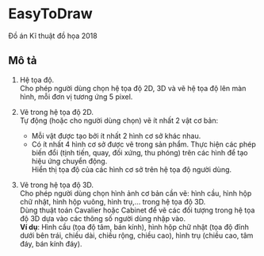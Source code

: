 # EasyToDraw
Đồ án Kĩ thuật đồ họa 2018

## Mô tả
1. Hệ tọa độ.</br>
Cho phép người dùng chọn hệ tọa độ 2D, 3D và vẽ hệ tọa độ lên màn hình, mỗi đơn vị tương ứng 5 pixel.

2. Vẽ trong hệ tọa độ 2D.</br>
Tự động (hoặc cho người dùng chọn)  vẽ ít nhất 2 vật cơ bản:
    * Mỗi vật được tạo bởi ít nhất 2 hình cơ sở khác nhau. 
    * Có ít nhất 4 hình cơ sở được vẽ trong sản phẩm.
Thực hiện các phép biến đổi (tịnh tiến, quay, đối xứng, thu phóng) trên các hình để tạo hiệu ứng chuyển động.  
Hiển thị tọa độ của các hình cơ sở trên hệ tọa độ người dùng.
  
3. Vẽ trong hệ tọa độ 3D.</br>
Cho phép người dùng chọn hình ảnh cơ bản cần vẽ: hình cầu, hình hộp chữ nhật, hình hộp vuông, hình trụ,… trong hệ tọa độ 3D.  
Dùng thuật toán Cavalier hoặc Cabinet để vẽ các đối tượng trong hệ tọa độ 3D dựa vào các thông số người dùng nhập vào.   
**Ví dụ**: Hình cầu (tọa độ tâm, bán kính), hình hộp chữ nhật (tọa độ đỉnh dưới bên trái, chiều dài, chiều rộng, chiều cao), hình trụ (chiều cao, tâm đáy, bán kính đáy).
